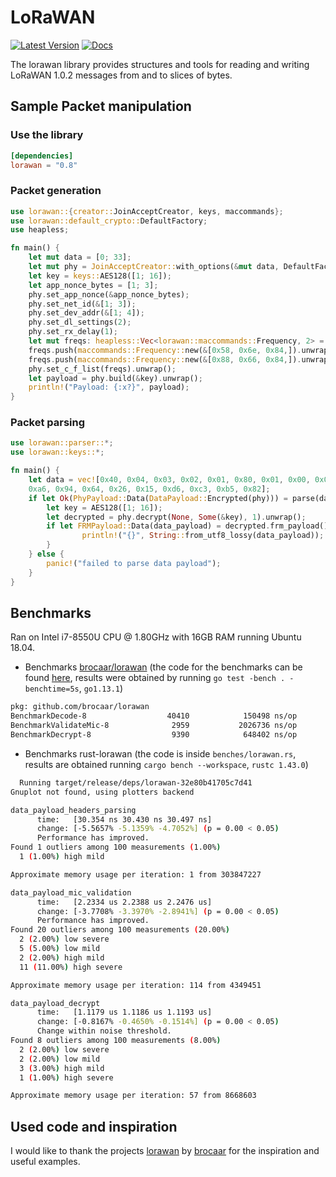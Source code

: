 # LoRaWAN

[![Latest Version]][crates.io]
[![Docs]][doc.rs]

The lorawan library provides structures and tools for reading and writing
LoRaWAN 1.0.2 messages from and to slices of bytes.

## Sample Packet manipulation

### Use the library

```toml
[dependencies]
lorawan = "0.8"
```

### Packet generation

```rust
use lorawan::{creator::JoinAcceptCreator, keys, maccommands};
use lorawan::default_crypto::DefaultFactory;
use heapless;

fn main() {
    let mut data = [0; 33];
    let mut phy = JoinAcceptCreator::with_options(&mut data, DefaultFactory).unwrap();
    let key = keys::AES128([1; 16]);
    let app_nonce_bytes = [1; 3];
    phy.set_app_nonce(&app_nonce_bytes);
    phy.set_net_id(&[1; 3]);
    phy.set_dev_addr(&[1; 4]);
    phy.set_dl_settings(2);
    phy.set_rx_delay(1);
    let mut freqs: heapless::Vec<lorawan::maccommands::Frequency, 2> = heapless::Vec::new();
    freqs.push(maccommands::Frequency::new(&[0x58, 0x6e, 0x84,]).unwrap()).unwrap();
    freqs.push(maccommands::Frequency::new(&[0x88, 0x66, 0x84,]).unwrap()).unwrap();
    phy.set_c_f_list(freqs).unwrap();
    let payload = phy.build(&key).unwrap();
    println!("Payload: {:x?}", payload);
}
```

### Packet parsing

```rust
use lorawan::parser::*;
use lorawan::keys::*;

fn main() {
    let data = vec![0x40, 0x04, 0x03, 0x02, 0x01, 0x80, 0x01, 0x00, 0x01,
    0xa6, 0x94, 0x64, 0x26, 0x15, 0xd6, 0xc3, 0xb5, 0x82];
    if let Ok(PhyPayload::Data(DataPayload::Encrypted(phy))) = parse(data) {
        let key = AES128([1; 16]);
        let decrypted = phy.decrypt(None, Some(&key), 1).unwrap();
        if let FRMPayload::Data(data_payload) = decrypted.frm_payload() {
                println!("{}", String::from_utf8_lossy(data_payload));
        }
    } else {
        panic!("failed to parse data payload");
    }
}
```

## Benchmarks

Ran on Intel i7-8550U CPU @ 1.80GHz with 16GB RAM running Ubuntu 18.04.

* Benchmarks [brocaar/lorawan][4] (the code for the benchmarks can be found
  [here][3], results were obtained by running `go test -bench . -benchtime=5s`,
  `go1.13.1`)

```bash
pkg: github.com/brocaar/lorawan
BenchmarkDecode-8                  40410            150498 ns/op
BenchmarkValidateMic-8              2959           2026736 ns/op
BenchmarkDecrypt-8                  9390            648402 ns/op
```

* Benchmarks rust-lorawan (the code is inside `benches/lorawan.rs`, results are
  obtained running `cargo bench --workspace`, `rustc 1.43.0`)

```bash
  Running target/release/deps/lorawan-32e80b41705c7d41
Gnuplot not found, using plotters backend

data_payload_headers_parsing
      time:   [30.354 ns 30.430 ns 30.497 ns]
      change: [-5.5657% -5.1359% -4.7052%] (p = 0.00 < 0.05)
      Performance has improved.
Found 1 outliers among 100 measurements (1.00%)
  1 (1.00%) high mild

Approximate memory usage per iteration: 1 from 303847227

data_payload_mic_validation
      time:   [2.2334 us 2.2388 us 2.2476 us]
      change: [-3.7708% -3.3970% -2.8941%] (p = 0.00 < 0.05)
      Performance has improved.
Found 20 outliers among 100 measurements (20.00%)
  2 (2.00%) low severe
  5 (5.00%) low mild
  2 (2.00%) high mild
  11 (11.00%) high severe

Approximate memory usage per iteration: 114 from 4349451

data_payload_decrypt
      time:   [1.1179 us 1.1186 us 1.1193 us]
      change: [-0.8167% -0.4650% -0.1514%] (p = 0.00 < 0.05)
      Change within noise threshold.
Found 8 outliers among 100 measurements (8.00%)
  2 (2.00%) low severe
  2 (2.00%) low mild
  3 (3.00%) high mild
  1 (1.00%) high severe

Approximate memory usage per iteration: 57 from 8668603
```

## Used code and inspiration

I would like to thank the projects [lorawan][5] by [brocaar][6] for the
inspiration and useful examples.

[3]: https://gist.github.com/ivajloip/d63981e4caddaa68bd0b9c2390f4af90
[4]: https://github.com/brocaar/lorawan/commit/6095d473cf605ce4da4584ae2b570bca8e1259ff
[5]: https://github.com/brocaar/lorawan
[6]: https://github.com/brocaar
[Latest Version]: https://img.shields.io/crates/v/lorawan.svg
[crates.io]: https://crates.io/crates/lorawan
[Docs]: https://docs.rs/lorawan/badge.svg
[doc.rs]: https://docs.rs/lorawan
